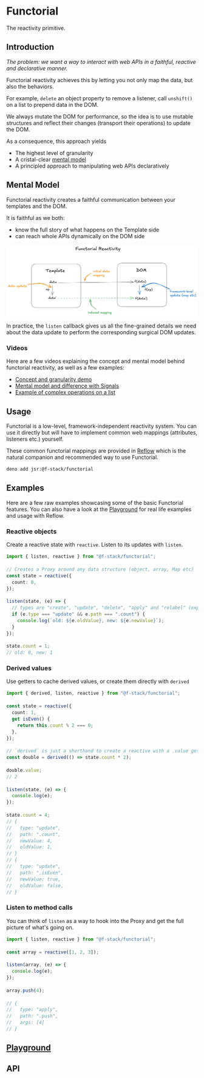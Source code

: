 # Functorial

The reactivity primitive.

## Introduction

_The problem: we want a way to interact with web APIs in a faithful, reactive
and declarative manner._

Functorial reactivity achieves this by letting you not only map the data, but
also the behaviors.

For example, `delete` an object property to remove a listener, call `unshift()`
on a list to prepend data in the DOM.

We always mutate the DOM for performance, so the idea is to use mutable
structures and reflect their changes (transport their operations) to update the
DOM.

As a consequence, this approach yields

- The highest level of granularity
- A cristal-clear [mental model](#mental-model)
- A principled approach to manipulating web APIs declaratively

## Mental Model

Functorial reactivity creates a faithful communication between your templates
and the DOM.

It is faithful as we both:

- know the full story of what happens on the Template side
- can reach whole APIs dynamically on the DOM side

![Mental Model](<assets/mental model.png>)

In practice, the `listen` callback gives us all the fine-grained details we need
about the data update to perform the corresponding surgical DOM updates.

### Videos

Here are a few videos explaining the concept and mental model behind functorial
reactivity, as well as a few examples:

- [Concept and granularity demo](https://bsky.app/profile/fred-crozatier.dev/post/3lyktxp75x22a)
- [Mental model and difference with Signals](https://bsky.app/profile/fred-crozatier.dev/post/3m3ctprjykc25)
- [Example of complex operations on a list](https://bsky.app/profile/fred-crozatier.dev/post/3m3cvi5ygec25)

## Usage

Functorial is a low-level, framework-independent reactivity system. You can use
it directly but will have to implement common web mappings (attributes,
listeners etc.) yourself.

These common functorial mappings are provided in [Reflow](../reflow/README.md)
which is the natural companion and recommended way to use Functorial.

```sh
deno add jsr:@f-stack/functorial
```

## Examples

Here are a few raw examples showcasing some of the basic Functorial features.
You can also have a look at the [Playground](../../playground/) for real life
examples and usage with Reflow.

### Reactive objects

Create a reactive state with `reactive`. Listen to its updates with `listen`.

```ts
import { listen, reactive } from "@f-stack/functorial";

// Creates a Proxy around any data structure (object, array, Map etc)
const state = reactive({
  count: 0,
});

listen(state, (e) => {
  // types are "create", "update", "delete", "apply" and "relabel" (experimental)
  if (e.type === "update" && e.path === ".count") {
    console.log(`old: ${e.oldValue}, new: ${e.newValue}`);
  }
});

state.count = 1;
// old: 0, new: 1
```

### Derived values

Use getters to cache derived values, or create them directly with `derived`

```ts
import { derived, listen, reactive } from "@f-stack/functorial";

const state = reactive({
  count: 1,
  get isEven() {
    return this.count % 2 === 0;
  },
});

// `derived` is just a shorthand to create a reactive with a .value getter
const double = derived(() => state.count * 2);

double.value;
// 2

listen(state, (e) => {
  console.log(e);
});

state.count = 4;
// {
//   type: "update",
//   path: ".count",
//   newValue: 4,
//   oldValue: 1,
// }
// {
//   type: "update",
//   path: ".isEven",
//   newValue: true,
//   oldValue: false,
// }
```

### Listen to method calls

You can think of `listen` as a way to hook into the Proxy and get the full
picture of what's going on.

```ts
import { listen, reactive } from "@f-stack/functorial";

const array = reactive([1, 2, 3]);

listen(array, (e) => {
  console.log(e);
});

array.push(4);

// {
//   type: "apply",
//   path: ".push",
//   args: [4]
// }
```

## [Playground](../../playground/)

## API
